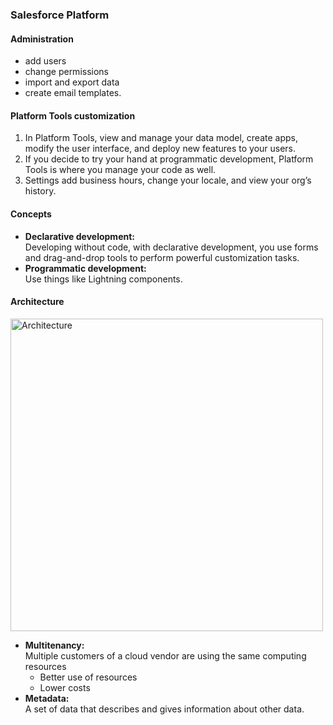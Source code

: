 ### Salesforce Platform

#### Administration  
- add users 
- change permissions 
- import and export data 
- create email templates.
#### Platform Tools customization 
1. In Platform Tools, view and manage your data model, create apps, modify the user interface, and deploy new features to your users. 
2. If you decide to try your hand at programmatic development, Platform Tools is where you manage your code as well.
3. Settings add business hours, change your locale, and view your org’s history.

#### Concepts
- **Declarative development:** <br>Developing without code, with declarative development, you use forms and drag-and-drop tools to perform powerful customization tasks.
- **Programmatic development:** <br> Use things like Lightning components. 
#### Architecture
<img src="https://user-images.githubusercontent.com/83938514/166170371-be916bc2-8f9e-49b6-87cc-7208ee49a391.png" alt="Architecture" width="500" high="400"/> <br>
- **Multitenancy:** <br> Multiple customers of a cloud vendor are using the same computing resources 
  - Better use of resources
  - Lower costs
- **Metadata:** <br> A set of data that describes and gives information about other data.
